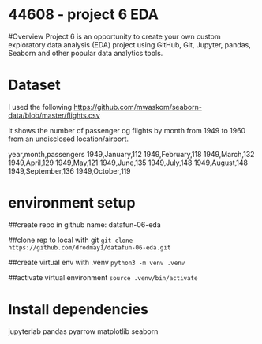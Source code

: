 # 44608 - project 6 EDA

#Overview
Project 6 is an opportunity to create your own custom exploratory data analysis (EDA) project using GitHub, Git, Jupyter, pandas, Seaborn and other popular data analytics tools.

# Dataset
I used the following
https://github.com/mwaskom/seaborn-data/blob/master/flights.csv

It shows the number of passenger og flights by month from 1949 to 1960 from an undisclosed location/airport.

year,month,passengers
1949,January,112
1949,February,118
1949,March,132
1949,April,129
1949,May,121
1949,June,135
1949,July,148
1949,August,148
1949,September,136
1949,October,119

# environment setup

##create repo in github
name: datafun-06-eda

##clone rep to local with git
``git clone https://github.com/drodmay1/datafun-06-eda.git``

##create virtual env with .venv
``python3 -m venv .venv``

##activate virtual environment
``source .venv/bin/activate``

# Install dependencies
jupyterlab
pandas
pyarrow
matplotlib
seaborn


